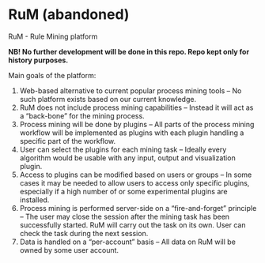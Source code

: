 # RuM (abandoned)
RuM - Rule Mining platform

**NB! No further development will be done in this repo. Repo kept only for history purposes.**


Main goals of the platform:

1. Web-based alternative to current popular process mining tools – No such platform exists based on our current knowledge.
2. RuM does not include process mining capabilities – Instead it will act as a “back-bone” for the mining process.
3. Process mining will be done by plugins – All parts of the process mining workflow will be implemented as plugins with each plugin handling a specific part of the workflow.
4. User can select the plugins for each mining task – Ideally every algorithm would be usable with any input, output and visualization plugin.
5. Access to plugins can be modified based on users or groups – In some cases it may be needed to allow users to access only specific plugins, especially if a high number of or some experimental plugins are installed.
6. Process mining is performed server-side on a “fire-and-forget” principle – The user may close the session after the mining task has been successfully started. RuM will carry out the task on its own. User can check the task during the next session.
7. Data is handled on a “per-account” basis – All data on RuM will be owned by some user account. 
